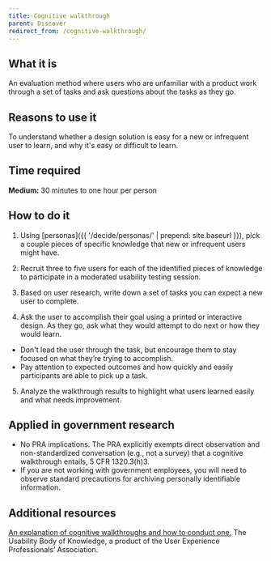 ```yaml
---
title: Cognitive walkthrough
parent: Discover
redirect_from: /cognitive-walkthrough/
---
```


## What it is

An evaluation method where users who are unfamiliar with a product work through a set of tasks and ask questions about the tasks as they go.

## Reasons to use it

To understand whether a design solution is easy for a new or infrequent user to learn, and why it's easy or difficult to learn.

## Time required

**Medium:** 30 minutes to one hour per person

## How to do it

1. Using [personas]({{ '/decide/personas/' | prepend: site.baseurl }}), pick a couple pieces of specific knowledge that new or infrequent users might have.

2. Recruit three to five users for each of the identified pieces of knowledge to participate in a moderated usability testing session.

3. Based on user research, write down a set of tasks you can expect a new user to complete.

4. Ask the user to accomplish their goal using a printed or interactive design. As they go, ask what they would attempt to do next or how they would learn.
 - Don't lead the user through the task, but encourage them to stay focused on what they’re trying to accomplish.
 - Pay attention to expected outcomes and how quickly and easily participants are able to pick up a task.

5. Analyze the walkthrough results to highlight what users learned easily and what needs improvement.

## Applied in government research

-  No PRA implications. The PRA explicitly exempts direct observation and non-standardized conversation (e.g., not a survey) that a cognitive walkthrough entails, 5 CFR 1320.3(h)3.
-  If you are not working with government employees, you will need to observe standard precautions for archiving personally identifiable information.

## Additional resources
[An explanation of cognitive walkthroughs and how to conduct one.](http://www.usabilitybok.org/cognitive-walkthrough) The Usability Body of Knowledge, a product of the User Experience Professionals’ Association.
